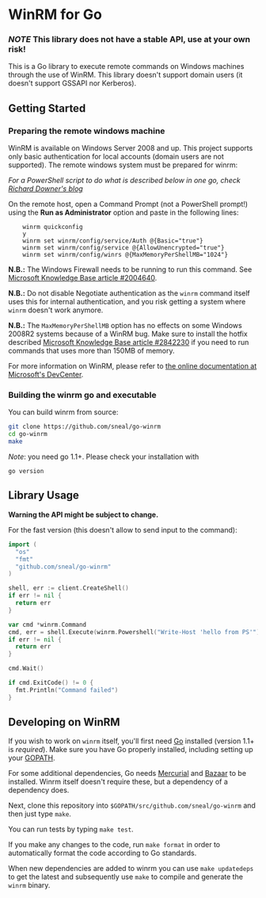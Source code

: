 # WinRM for Go

### _NOTE_ This library does not have a stable API, use at your own risk!

This is a Go library to execute remote commands on Windows machines through the use of WinRM. This library doesn't support domain users (it doesn't support GSSAPI nor Kerberos).


## Getting Started

### Preparing the remote windows machine

WinRM is available on Windows Server 2008 and up. This project supports only basic authentication for local accounts (domain users are not supported).
The remote windows system must be prepared for winrm:

_For a PowerShell script to do what is described below in one go, check [Richard Downer's blog](http://www.frontiertown.co.uk/2011/12/overthere-control-windows-from-java/)_

On the remote host, open a Command Prompt (not a PowerShell prompt!) using the __Run as Administrator__ option and paste in the following lines:

		winrm quickconfig
		y
		winrm set winrm/config/service/Auth @{Basic="true"}
		winrm set winrm/config/service @{AllowUnencrypted="true"}
		winrm set winrm/config/winrs @{MaxMemoryPerShellMB="1024"}

__N.B.:__ The Windows Firewall needs to be running to run this command. See [Microsoft Knowledge Base article #2004640](http://support.microsoft.com/kb/2004640).

__N.B.:__ Do not disable Negotiate authentication as the `winrm` command itself uses this for internal authentication, and you risk getting a system where `winrm` doesn't work anymore.
	
__N.B.:__ The `MaxMemoryPerShellMB` option has no effects on some Windows 2008R2 systems because of a WinRM bug. Make sure to install the hotfix described [Microsoft Knowledge Base article #2842230](http://support.microsoft.com/kb/2842230) if you need to run commands that uses more than 150MB of memory.

For more information on WinRM, please refer to <a href="http://msdn.microsoft.com/en-us/library/windows/desktop/aa384426(v=vs.85).aspx">the online documentation at Microsoft's DevCenter</a>.

### Building the winrm go and executable

You can build winrm from source:

```sh
git clone https://github.com/sneal/go-winrm
cd go-winrm
make
```

_Note_: you need go 1.1+. Please check your installation with

```
go version
```

## Library Usage

**Warning the API might be subject to change.**

For the fast version (this doesn't allow to send input to the command):

```go
import (
  "os"
  "fmt"
  "github.com/sneal/go-winrm"
)

shell, err := client.CreateShell()
if err != nil {
  return err
}

var cmd *winrm.Command
cmd, err = shell.Execute(winrm.Powershell("Write-Host 'hello from PS'"), os.Stdout, os.Stderr)
if err != nil {
  return err
}

cmd.Wait()

if cmd.ExitCode() != 0 {
  fmt.Println("Command failed")
}


```

## Developing on WinRM

If you wish to work on `winrm` itself, you'll first need [Go](http://golang.org)
installed (version 1.1+ is _required_). Make sure you have Go properly installed,
including setting up your [GOPATH](http://golang.org/doc/code.html#GOPATH).

For some additional dependencies, Go needs [Mercurial](http://mercurial.selenic.com/)
and [Bazaar](http://bazaar.canonical.com/en/) to be installed.
Winrm itself doesn't require these, but a dependency of a dependency does.

Next, clone this repository into `$GOPATH/src/github.com/sneal/go-winrm` and
then just type `make`.

You can run tests by typing `make test`.

If you make any changes to the code, run `make format` in order to automatically
format the code according to Go standards.

When new dependencies are added to winrm you can use `make updatedeps` to
get the latest and subsequently use `make` to compile and generate the `winrm` binary.

